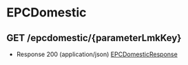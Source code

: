 # EPCDomestic


## GET /epcdomestic/{parameterLmkKey}
- Response 200 (application/json)
[EPCDomesticResponse](EPCDomesticResponse.md)
